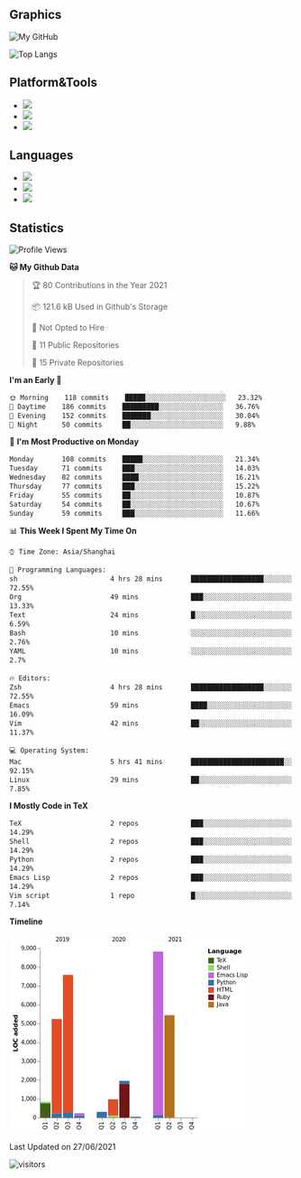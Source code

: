 ## Graphics

![My GitHub](https://github-readme-stats.vercel.app/api?username=SteamedFish&count_private=true&show_icons=true&theme=buefy&include_all_commits=false)

![Top Langs](https://github-readme-stats.vercel.app/api/top-langs/?username=SteamedFish&theme=buefy&hide=ruby&count_private=true&show_icons=true&layout=compact)

## Platform&Tools

* [![](https://img.shields.io/badge/ArchLinux--purple?style=flat-square&logo=ArchLinux)](https://www.archlinux.org/)
* [![](https://img.shields.io/badge/Gentoo-testing-purple?style=flat-square&logo=Gentoo)](https://www.gentoo.org/)
* [![](https://img.shields.io/badge/Doom%20Emacs-28-blue?style=flat-square&logo=Gnu%20emacs&logoColor=white)](https://www.gnu.org/software/emacs/)

## Languages

* [![](https://img.shields.io/badge/-Python-3776AB?style=flat-square&logo=python&logoColor=white)](https://www.python.org/)
* [![](https://img.shields.io/badge/-Bash-00ADD8?style=flat-square&logo=Gnu-bash&logoColor=white)](https://www.gnu.org/software/bash/)
* [![](https://img.shields.io/badge/-Go-00ADD8?style=flat-square&logo=go&logoColor=white)](https://golang.org/)

## Statistics

<!--START_SECTION:waka-->
![Profile Views](http://img.shields.io/badge/Profile%20Views-37-blue)

**🐱 My Github Data** 

> 🏆 80 Contributions in the Year 2021
 > 
> 📦 121.6 kB Used in Github's Storage 
 > 
> 🚫 Not Opted to Hire
 > 
> 📜 11 Public Repositories 
 > 
> 🔑 15 Private Repositories  
 > 
**I'm an Early 🐤** 

```text
🌞 Morning    118 commits    █████░░░░░░░░░░░░░░░░░░░░   23.32% 
🌆 Daytime    186 commits    █████████░░░░░░░░░░░░░░░░   36.76% 
🌃 Evening    152 commits    ███████░░░░░░░░░░░░░░░░░░   30.04% 
🌙 Night      50 commits     ██░░░░░░░░░░░░░░░░░░░░░░░   9.88%

```
📅 **I'm Most Productive on Monday** 

```text
Monday       108 commits    █████░░░░░░░░░░░░░░░░░░░░   21.34% 
Tuesday      71 commits     ███░░░░░░░░░░░░░░░░░░░░░░   14.03% 
Wednesday    82 commits     ████░░░░░░░░░░░░░░░░░░░░░   16.21% 
Thursday     77 commits     ███░░░░░░░░░░░░░░░░░░░░░░   15.22% 
Friday       55 commits     ██░░░░░░░░░░░░░░░░░░░░░░░   10.87% 
Saturday     54 commits     ██░░░░░░░░░░░░░░░░░░░░░░░   10.67% 
Sunday       59 commits     ███░░░░░░░░░░░░░░░░░░░░░░   11.66%

```


📊 **This Week I Spent My Time On** 

```text
⌚︎ Time Zone: Asia/Shanghai

💬 Programming Languages: 
sh                       4 hrs 28 mins       ██████████████████░░░░░░░   72.55% 
Org                      49 mins             ███░░░░░░░░░░░░░░░░░░░░░░   13.33% 
Text                     24 mins             █░░░░░░░░░░░░░░░░░░░░░░░░   6.59% 
Bash                     10 mins             ░░░░░░░░░░░░░░░░░░░░░░░░░   2.76% 
YAML                     10 mins             ░░░░░░░░░░░░░░░░░░░░░░░░░   2.7%

🔥 Editors: 
Zsh                      4 hrs 28 mins       ██████████████████░░░░░░░   72.55% 
Emacs                    59 mins             ████░░░░░░░░░░░░░░░░░░░░░   16.09% 
Vim                      42 mins             ██░░░░░░░░░░░░░░░░░░░░░░░   11.37%

💻 Operating System: 
Mac                      5 hrs 41 mins       ███████████████████████░░   92.15% 
Linux                    29 mins             ██░░░░░░░░░░░░░░░░░░░░░░░   7.85%

```

**I Mostly Code in TeX** 

```text
TeX                      2 repos             ███░░░░░░░░░░░░░░░░░░░░░░   14.29% 
Shell                    2 repos             ███░░░░░░░░░░░░░░░░░░░░░░   14.29% 
Python                   2 repos             ███░░░░░░░░░░░░░░░░░░░░░░   14.29% 
Emacs Lisp               2 repos             ███░░░░░░░░░░░░░░░░░░░░░░   14.29% 
Vim script               1 repo              █░░░░░░░░░░░░░░░░░░░░░░░░   7.14%

```


**Timeline**

![Chart not found](https://raw.githubusercontent.com/SteamedFish/SteamedFish/master/charts/bar_graph.png) 


 Last Updated on 27/06/2021
<!--END_SECTION:waka-->

![visitors](https://visitor-badge.laobi.icu/badge?page_id=SteamedFish.SteamedFish)
